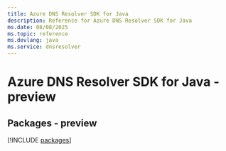 ```yaml
---
title: Azure DNS Resolver SDK for Java
description: Reference for Azure DNS Resolver SDK for Java
ms.date: 08/08/2025
ms.topic: reference
ms.devlang: java
ms.service: dnsresolver
---
```

# Azure DNS Resolver SDK for Java - preview
## Packages - preview
[!INCLUDE [packages](dns-resolver-index.md)]